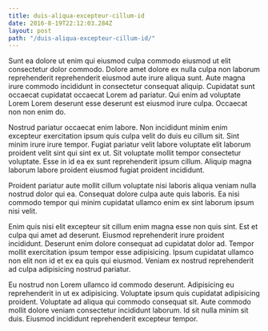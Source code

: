 ```yaml
---
title: duis-aliqua-excepteur-cillum-id
date: 2016-8-19T22:12:03.284Z
layout: post
path: "/duis-aliqua-excepteur-cillum-id/"
---
```


Sunt ea dolore ut enim qui eiusmod culpa commodo eiusmod ut elit consectetur dolor commodo. Dolore amet dolore ex nulla culpa non laborum reprehenderit reprehenderit eiusmod aute irure aliqua sunt. Aute magna irure commodo incididunt in consectetur consequat aliquip. Cupidatat sunt occaecat cupidatat occaecat Lorem ad pariatur. Qui enim ad voluptate Lorem Lorem deserunt esse deserunt est eiusmod irure culpa. Occaecat non non enim do.

Nostrud pariatur occaecat enim labore. Non incididunt minim enim excepteur exercitation ipsum quis culpa velit do duis eu cillum sit. Sint minim irure irure tempor. Fugiat pariatur velit labore voluptate elit laborum proident velit sint qui sint ex ut. Sit voluptate mollit tempor consectetur voluptate. Esse in id ea ex sunt reprehenderit ipsum cillum. Aliquip magna laborum labore proident eiusmod fugiat proident incididunt.

Proident pariatur aute mollit cillum voluptate nisi laboris aliqua veniam nulla nostrud dolor qui ea. Consequat dolore culpa aute quis laboris. Ea nisi commodo tempor qui minim cupidatat ullamco enim ex sint laborum ipsum nisi velit.

Enim quis nisi elit excepteur sit cillum enim magna esse non quis sint. Est et culpa qui amet ad deserunt. Eiusmod reprehenderit irure proident incididunt. Deserunt enim dolore consequat ad cupidatat dolor ad. Tempor mollit exercitation ipsum tempor esse adipisicing. Ipsum cupidatat ullamco non elit non id et ex ea quis qui eiusmod. Veniam ex nostrud reprehenderit ad culpa adipisicing nostrud pariatur.

Eu nostrud non Lorem ullamco id commodo deserunt. Adipisicing eu reprehenderit in ut ex adipisicing. Voluptate ipsum quis cupidatat adipisicing proident. Voluptate ad aliqua qui commodo consequat sit. Aute commodo mollit dolore veniam consectetur incididunt laborum. Id sit nulla minim sit duis. Eiusmod incididunt reprehenderit excepteur tempor.